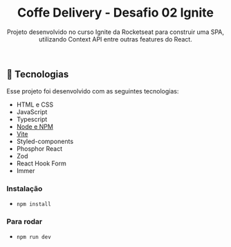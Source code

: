 <h1 align="center"> Coffe Delivery - Desafio 02 Ignite </h1>

<p align="center">
Projeto desenvolvido no curso Ignite da Rocketseat para construir uma SPA, utilizando Context API entre outras features do React.
</p>

<br>

## 🚀 Tecnologias

Esse projeto foi desenvolvido com as seguintes tecnologias:

- HTML e CSS
- JavaScript
- Typescript
- [Node e NPM](https://nodejs.org/)
- [Vite](https://vitejs.dev/)
- Styled-components
- Phosphor React
- Zod
- React Hook Form
- Immer

### Instalação

- `npm install`

### Para rodar

- `npm run dev`
